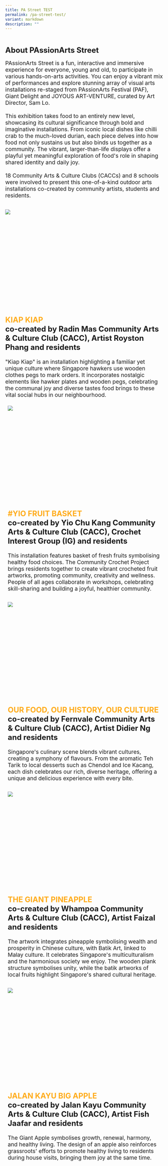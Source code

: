```yaml
---
title: PA Street TEST
permalink: /pa-street-test/
variant: markdown
description: ""
---
```

<div style="padding-top:2rem;font-size:1.5rem;">
<span style="font-weight: bold;">About PAssionArts Street</span></div>

<div style="padding-top:1rem; font-size:1.1rem">PAssionArts Street is a fun, interactive and immersive experience for everyone, young and old, to participate in various hands-on-arts activities. You can enjoy a vibrant mix of performances and explore stunning array of visual arts installations re-staged from PAssionArts Festival (PAF), Giant Delight and JOYOUS ART-VENTURE, curated by Art Director, Sam Lo. <br><br>
This exhibition takes food to an entirely new level, showcasing its cultural significance through bold and imaginative installations. From iconic local dishes like chilli crab to the much-loved durian, each piece delves into how food not only sustains us but also binds us together as a community. The vibrant, larger-than-life displays offer a playful yet meaningful exploration of food's role in shaping shared identity and daily joy.<br><br>
18 Community Arts &amp; Culture Clubs (CACCs) and 8 schools were involved to present this one-of-a-kind outdoor arts installations co-created by community artists, students and residents. 
</div> <br><br>

<div style="display: grid; grid-template-columns: repeat(auto-fit, minmax(330px, 1fr)); gap:1rem;">

<div style="display: block; overflow:hidden; text-decoration: none; padding-right:1rem;">
<div style="min-height:20rem; overflow:hidden;"><img style="object-fit: cover; position:relative; max-height: 30rem;" src="/images/DSC0429.jpg"></div></div>
  
<div style="padding-bottom:1rem; font-size:1.5rem;">
<span style="font-weight: bold;"><span style="color: #FFAC1C;"> KIAP KIAP</span> <br>co-created by Radin Mas Community Arts &amp; Culture Club (CACC), Artist Royston Phang and residents</span>
<div style="font-size:1.1rem"><br>"Kiap Kiap" is an installation highlighting a familiar yet unique culture where Singapore hawkers use wooden clothes pegs to mark orders. It incorporates nostalgic elements like hawker plates and wooden pegs, celebrating the communal joy and diverse tastes food brings to these vital social hubs in our neighbourhood. <br>
</div></div>
</div>


<div style="display: grid; grid-template-columns: repeat(auto-fit, minmax(330px, 1fr)); gap:0.5rem; padding:0.5rem;">
	
<div style="display: block; overflow:hidden; text-decoration: none; padding-right:1rem;">
<div style="min-height:20rem; overflow:hidden;"><img style="object-fit: cover; position:relative; max-height: 30rem;" src="/images/JOL00261.jpg"></div></div>
  
<div style="padding-bottom:1rem; font-size:1.5rem;">
<span style="font-weight: bold;"><span style="color: #FFAC1C;"> #YIO FRUIT BASKET</span> <br>co-created by Yio Chu Kang Community Arts &amp; Culture Club (CACC), Crochet Interest Group (IG) and residents</span>
<div style="font-size:1.1rem"><br>This installation features basket of fresh fruits symbolising healthy food choices. The Community Crochet Project brings residents together to create vibrant crocheted fruit artworks, promoting community, creativity and wellness. People of all ages collaborate in workshops, celebrating skill-sharing and building a joyful, healthier community.<br>
</div></div>
</div>


<div style="display: grid; grid-template-columns: repeat(auto-fit, minmax(330px, 1fr)); gap:0.5rem; padding:0.5rem;">
	
<div style="display: block; overflow:hidden; text-decoration: none; padding-right:1rem;">
<div style="min-height:20rem; overflow:hidden;"><img style="object-fit: cover; position:relative; max-height: 30rem;" src="/images/DSC0423.jpg"></div></div>

  
<div style="padding-bottom:1rem; font-size:1.5rem;">
<span style="font-weight: bold;"><span style="color: #FFAC1C;"> OUR FOOD, OUR HISTORY, OUR CULTURE</span> <br>co-created by Fernvale Community Arts &amp; Culture Club (CACC), Artist Didier Ng and residents</span>
<div style="font-size:1.1rem"><br>Singapore's culinary scene blends vibrant cultures, creating a symphony of flavours. From the aromatic Teh Tarik to local desserts such as Chendol and Ice Kacang, each dish celebrates our rich, diverse heritage, offering a unique and delicious experience with every bite.<br>
</div></div>
</div>


<div style="display: grid; grid-template-columns: repeat(auto-fit, minmax(330px, 1fr)); gap:0.5rem; padding:0.5rem;">

<div style="display: block; overflow:hidden; text-decoration: none; padding-right:1rem;">
<div style="min-height:20rem; overflow:hidden;"><img style="object-fit: cover; position:relative; max-height: 30rem;" src="/images/DSC0458.jpg"></div></div>

<div style="padding-bottom:1rem; font-size:1.5rem;">
<span style="font-weight: bold;"><span style="color: #FFAC1C;"> THE GIANT PINEAPPLE</span> <br>co-created by Whampoa Community Arts &amp; Culture Club (CACC), Artist Faizal and residents</span>
<div style="font-size:1.1rem"><br>The artwork integrates pineapple symbolising wealth and prosperity in Chinese culture, with Batik Art, linked to Malay culture. It celebrates Singapore's multiculturalism and the harmonious society we enjoy. The wooden plank structure symbolises unity, while the batik artworks of local fruits highlight Singapore's shared cultural heritage.<br>
</div></div>
</div>

<div style="display: grid; grid-template-columns: repeat(auto-fit, minmax(330px, 1fr)); gap:0.5rem; padding:0.5rem;">

	
<div style="display: block; overflow:hidden; text-decoration: none; padding-right:1rem;">
<div style="min-height:20rem; overflow:hidden;"><img style="object-fit: cover; position:relative; max-height: 30rem;" src="/images/JOL00253_3.jpg"></div></div>

<div style="padding-bottom:1rem; font-size:1.5rem;">
<span style="font-weight: bold;"><span style="color: #FFAC1C;"> JALAN KAYU BIG APPLE</span> <br>co-created by Jalan Kayu Community Arts &amp; Culture Club (CACC), Artist Fish Jaafar and residents</span>
<div style="font-size:1.1rem"><br>The Giant Apple symbolises growth, renewal, harmony, and healthy living. The design of an apple also reinforces grassroots' efforts to promote healthy living to residents during house visits, bringing them joy at the same time.<br>
</div></div>
</div>